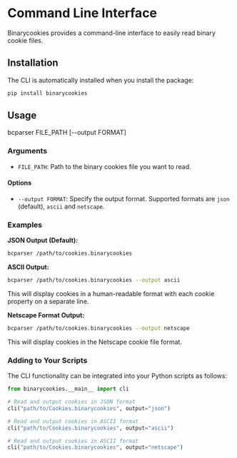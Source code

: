 # Command Line Interface

Binarycookies provides a command-line interface to easily read binary cookie files.

## Installation

The CLI is automatically installed when you install the package:

```bash
pip install binarycookies
```
## Usage

bcparser FILE_PATH [--output FORMAT]

### Arguments
- `FILE_PATH`: Path to the binary cookies file you want to read.
 
#### Options
- `--output FORMAT`: Specify the output format. Supported formats are `json` (default), `ascii` and `netscape`.

### Examples
**JSON Output (Default):**
```bash
bcparser /path/to/cookies.binarycookies
```
**ASCII Output:**
```bash
bcparser /path/to/cookies.binarycookies --output ascii
```
This will display cookies in a human-readable format with each cookie property on a separate line.

**Netscape Format Output:**
```bash
bcparser /path/to/cookies.binarycookies --output netscape
```
This will display cookies in the Netscape cookie file format.

### Adding to Your Scripts
The CLI functionality can be integrated into your Python scripts as follows:

```python
from binarycookies.__main__ import cli

# Read and output cookies in JSON format
cli("path/to/Cookies.binarycookies", output="json")

# Read and output cookies in ASCII format
cli("path/to/Cookies.binarycookies", output="ascii")

# Read and output cookies in ASCII format
cli("path/to/Cookies.binarycookies", output="netscape")
```
